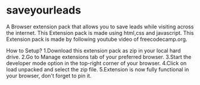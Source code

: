 # saveyourleads
A Browser extension pack that allows you to save leads while visiting across the internet.
This Extension pack is made using html,css and javascript.
This Extension pack is made by following youtube video of freecodecamp.org.

How to Setup?
1.Download this extension pack as zip in your local hard drive.
2.Go to Manage extensions tab of your preferred browser.
3.Start the developer mode option in the top-right corner of your browser.
4.Click on load unpacked and select the zip file.
5.Extension is now fully functional in your browser, don't forget to pin it.

